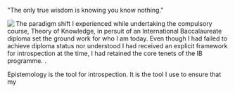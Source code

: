 "The only true wisdom is knowing you know nothing." 


<img align="left" src="https://user-images.githubusercontent.com/92899817/144730636-e60fc0e1-eba5-4858-b80d-bbb685120460.png">
<p> 
  
  The paradigm shift I experienced while undertaking the compulsory course, Theory of Knowledge, in persuit of an International Baccalaureate diploma
  set the ground work for who I
  am today. Even though I had failed to achieve diploma status nor understood I had received an explicit framework for introspection at the time, I
  had retained the core tenets of
  the IB programme. . 
</p>
  
<p2> 
  Epistemology is the tool for introspection. It is the tool I use to ensure that my <br>
  
</p2>
